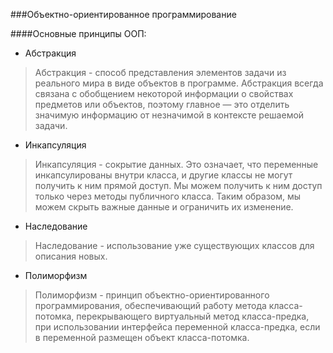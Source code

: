 ###Объектно-ориентированное программирование

####Основные принципы ООП:

* Абстракция

>Абстракция - способ представления элементов задачи из реального мира в виде объектов
>в программе. Абстракция всегда связана с обобщением некоторой информации о свойствах 
>предметов или объектов, поэтому главное — это отделить значимую информацию 
>от незначимой в контексте решаемой задачи.


* Инкапсуляция
  
>Инкапсуляция - сокрытие данных. Это означает, что переменные инкапсулированы внутри класса,
>и другие классы не могут получить к ним прямой доступ. Мы можем получить к ним доступ 
>только через методы публичного класса. Таким образом, мы можем скрыть важные данные 
>и ограничить их изменение.

* Наследование

>Наследование - использование уже существующих классов для описания новых.

* Полиморфизм

>Полиморфизм - принцип объектно-ориентированного программирования, 
>обеспечивающий работу метода класса-потомка, перекрывающего виртуальный метод 
>класса-предка, при использовании интерфейса переменной класса-предка, 
>если в переменной размещен объект класса-потомка.